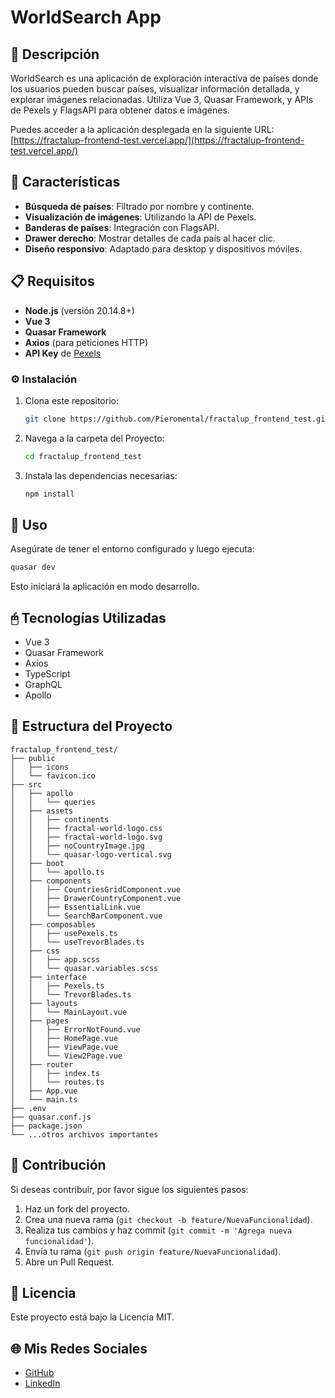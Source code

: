 # **WorldSearch App**

## 📖 Descripción

WorldSearch es una aplicación de exploración interactiva de países donde los usuarios pueden buscar países, visualizar información detallada, y explorar imágenes relacionadas. Utiliza Vue 3, Quasar Framework, y APIs de Pexels y FlagsAPI para obtener datos e imágenes.

Puedes acceder a la aplicación desplegada en la siguiente URL: [https://fractalup-frontend-test.vercel.app/](https://fractalup-frontend-test.vercel.app/)

## 🚀 Características

- **Búsqueda de países**: Filtrado por nombre y continente.
- **Visualización de imágenes**: Utilizando la API de Pexels.
- **Banderas de países**: Integración con FlagsAPI.
- **Drawer derecho**: Mostrar detalles de cada país al hacer clic.
- **Diseño responsivo**: Adaptado para desktop y dispositivos móviles.

## 📋 **Requisitos**

- **Node.js** (versión 20.14.8+)
- **Vue 3**
- **Quasar Framework**
- **Axios** (para peticiones HTTP)
- **API Key** de [Pexels](https://www.pexels.com/api/)

### ⚙️ **Instalación**

1. Clona este repositorio:

   ```bash
   git clone https://github.com/Pieromental/fractalup_frontend_test.git
   ```

2. Navega a la carpeta del Proyecto:

   ```bash
   cd fractalup_frontend_test
   ```

3. Instala las dependencias necesarias:

   ```bash
   npm install
   ```

## 🚀 **Uso**

Asegúrate de tener el entorno configurado y luego ejecuta:

```bash
quasar dev
```

Esto iniciará la aplicación en modo desarrollo.

## 🖰 **Tecnologías Utilizadas**

- Vue 3
- Quasar Framework
- Axios
- TypeScript
- GraphQL
- Apollo

## 📂 **Estructura del Proyecto**

```plaintext
fractalup_frontend_test/
├── public
│   ├── icons
│   └── favicon.ico
├── src
│   ├── apollo
│   │   └── queries
│   ├── assets
│   │   ├── continents
│   │   ├── fractal-world-logo.css
│   │   ├── fractal-world-logo.svg
│   │   ├── noCountryImage.jpg
│   │   └── quasar-logo-vertical.svg
│   ├── boot
│   │   └── apollo.ts
│   ├── components
│   │   ├── CountriesGridComponent.vue
│   │   ├── DrawerCountryComponent.vue
│   │   ├── EssentialLink.vue
│   │   └── SearchBarComponent.vue
│   ├── composables
│   │   ├── usePexels.ts
│   │   └── useTrevorBlades.ts
│   ├── css
│   │   ├── app.scss
│   │   └── quasar.variables.scss
│   ├── interface
│   │   ├── Pexels.ts
│   │   └── TrevorBlades.ts
│   ├── layouts
│   │   └── MainLayout.vue
│   ├── pages
│   │   ├── ErrorNotFound.vue
│   │   ├── HomePage.vue
│   │   ├── ViewPage.vue
│   │   └── View2Page.vue
│   ├── router
│   │   ├── index.ts
│   │   └── routes.ts
│   ├── App.vue
│   └── main.ts
├── .env
├── quasar.conf.js
├── package.json
└── ...otros archivos importantes
```

## 🤝 **Contribución**

Si deseas contribuir, por favor sigue los siguientes pasos:

1. Haz un fork del proyecto.
2. Crea una nueva rama (`git checkout -b feature/NuevaFuncionalidad`).
3. Realiza tus cambios y haz commit (`git commit -m 'Agrega nueva funcionalidad'`).
4. Envía tu rama (`git push origin feature/NuevaFuncionalidad`).
5. Abre un Pull Request.

## 📄 **Licencia**

Este proyecto está bajo la Licencia MIT.

## 🌐 **Mis Redes Sociales**

- [GitHub](https://github.com/Pieromental)
- [LinkedIn](https://www.linkedin.com/in/pierosalazarpro/)
